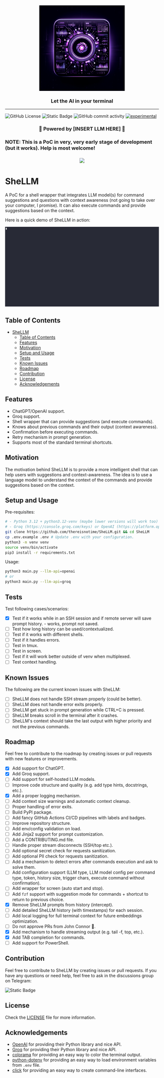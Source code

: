 <p align="center"><img align="center" width="280" src="./assets/icon.png"/></p>
<h3 align="center">Let the AI  in your terminal </h3>
<hr>

![GitHub License](https://img.shields.io/github/license/thereisnotime/SheLLM) ![Static Badge](https://img.shields.io/badge/https%3A%2F%2Ft.me%2F%2BIBtlo3xD-cs0NzVk?logo=telegram&label=Telegram%20Group)
 ![GitHub commit activity](https://img.shields.io/github/commit-activity/t/thereisnotime/SheLLM) [![experimental](http://badges.github.io/stability-badges/dist/experimental.svg)](http://github.com/badges/stability-badges)

<h3 align="center">🤖 Powered by [INSERT LLM HERE] 🤖</h3>

<h3>NOTE: This is a PoC in very, very early stage of development (but it works). Help is most welcome!<h3>

<p align="center">
  <a href="https://skillicons.dev">
    <img src="https://skillicons.dev/icons?i=bash,linux,py" />
  </a>
</p>

# SheLLM

A PoC for a shell wrapper that integrates LLM model(s) for command suggestions and questions with context awareness (not going to take over your computer, I promise).
It can also execute commands and provide suggestions based on the context.

Here is a quick demo of SheLLM in action:

![Demo01](./assets/demo01.gif)

## Table of Contents

- [SheLLM](#shellm)
  - [Table of Contents](#table-of-contents)
  - [Features](#features)
  - [Motivation](#motivation)
  - [Setup and Usage](#setup-and-usage)
  - [Tests](#tests)
  - [Known Issues](#known-issues)
  - [Roadmap](#roadmap)
  - [Contribution](#contribution)
  - [License](#license)
  - [Acknowledgements](#acknowledgements)

## Features

- ChatGPT/OpenAI support.
- Groq support.
- Shell wrapper that can provide suggestions (and execute commands).
- Knows about previous commands and their output (context awareness).
- Confirmation before executing commands.
- Retry mechanism in prompt generation.
- Supports most of the standard terminal shortcuts.

## Motivation

The motivation behind SheLLM is to provide a more intelligent shell that can help users with suggestions and context-awareness. The idea is to use a language model to understand the context of the commands and provide suggestions based on the context.

## Setup and Usage

Pre-requisites:

```bash
# - Python 3.12 + python3.12-venv (maybe lower versions will work too)
# - Groq (https://console.groq.com/keys) or OpenAI (https://platform.openai.com/api-keys) API key
git clone https://github.com/thereisnotime/SheLLM.git && cd SheLLM
cp .env.example .env # Update .env with your configuration.
python3 -m venv venv
source venv/bin/activate
pip3 install -r requirements.txt
```

Usage:

```bash
python3 main.py --llm-api=openai
# or
python3 main.py --llm-api=groq
```

## Tests

Test following cases/scenarios:

- [x] Test if it works while in an SSH session and if remote server will save prompt history. - works, prompt not saved.
- [ ] Test how long history can be used/contextualized.
- [ ] Test if it works with different shells.
- [ ] Test if it handles errors.
- [ ] Test in tmux.
- [ ] Test in screen.
- [ ] Test if it will work better outside of venv when multiplexed.
- [ ] Test context handling.

## Known Issues

The following are the current known issues with SheLLM:

- [ ] SheLLM does not handle SSH stream properly (could be better).
- [ ] SheLLM does not handle error exits properly.
- [ ] SheLLM get stuck in prompt generation while CTRL+C is pressed.
- [ ] SheLLM breaks scroll in the terminal after it crashes.
- [ ] SheLLM's context should take the last output with higher priority and not the previous commands.

## Roadmap

Feel free to contribute to the roadmap by creating issues or pull requests with new features or improvements.

- [x] Add support for ChatGPT.
- [x] Add Groq support.
- [ ] Add support for self-hosted LLM models.
- [ ] Improve code structure and quality (e.g. add type hints, docstrings, etc.).
- [x] Add a proper logging mechanism.
- [ ] Add context size warnings and automatic context cleanup.
- [ ] Proper handling of error exits.
- [ ] Build PyPI package.
- [ ] Add fancy GitHub Actions CI/CD pipelines with labels and badges.
- [ ] Improve repository structure.
- [ ] Add env/config validation on load.
- [ ] Add Jinja2 support for prompt customization.
- [ ] Add a CONTRIBUTING.md file.
- [ ] Handle proper stream disconnects (SSH/top etc.).
- [ ] Add optional secret check for requests sanitization.
- [ ] Add optional PII check for requests sanitization.
- [ ] Add a mechanism to detect errors after commands execution and ask to solve them.
- [ ] Add configuration support (LLM type, LLM model config per command type, token, history size, trigger chars, execute command without confirmation).
- [ ] Add wrapper for screen (auto start and stop).
- [ ] Add `fzf` support with suggestion mode for commands + shortcut to return to previous choice.
- [x] Remove SheLLM prompts from history (intercept).
- [ ] Add detailed SheLLM history (with timestamps) for each session.
- [ ] Add local logging for full terminal context for future embeddings optimization.
- [ ] Do not approve PRs from John Connor 🤖.
- [x] Add mechanism to handle streaming output (e.g. tail -f, top, etc.).
- [x] Add TAB completion for commands.
- [ ] Add support for PowerShell.

## Contribution

Feel free to contribute to SheLLM by creating issues or pull requests. If you have any questions or need help, feel free to ask in the discussions group on Telegram:

![Static Badge](https://img.shields.io/badge/https%3A%2F%2Ft.me%2F%2BIBtlo3xD-cs0NzVk?style=flat&logo=telegram&label=Telegram%20Group&link=https%3A%2F%2Ft.me%2F%2BIBtlo3xD-cs0NzVk)

## License

Check the [LICENSE](LICENSE) file for more information.

## Acknowledgements

- [OpenAI](https://openai.com) for providing their Python library and nice API.
- [Groq](https://groq.com) for providing their Python library and nice API.
- [colorama](https://pypi.org/project/colorama/) for providing an easy way to color the terminal output.
- [python-dotenv](https://pypi.org/project/python-dotenv/) for providing an easy way to load environment variables from `.env` file.
- [click](https://pypi.org/project/click/) for providing an easy way to create command-line interfaces.
